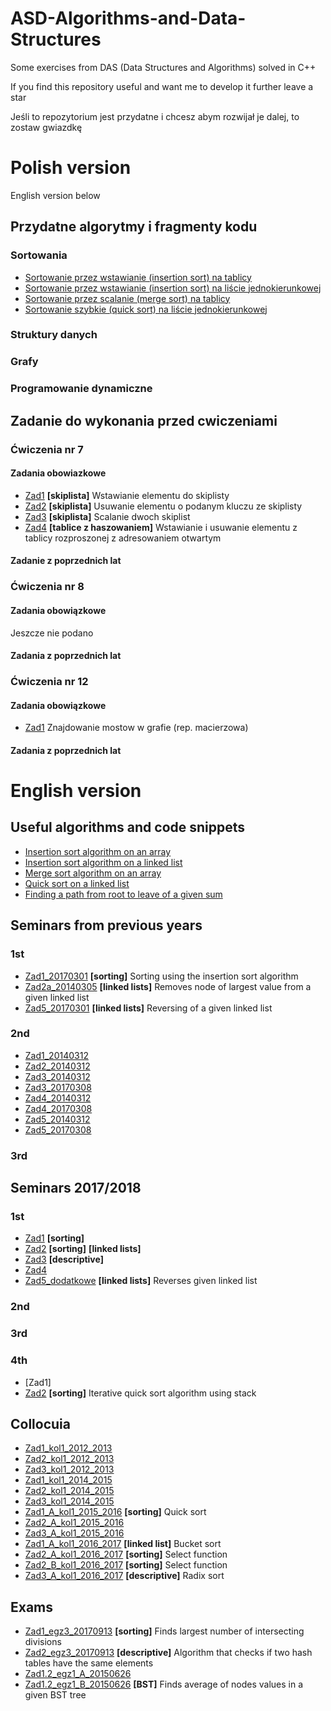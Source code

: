 # **ASD-Algorithms-and-Data-Structures**

Some exercises from DAS (Data Structures and Algorithms) solved in C++

If you find this repository useful and want me to develop it further leave a star

Jeśli to repozytorium jest przydatne i chcesz abym rozwijał je dalej, to zostaw gwiazdkę

# Polish version
English version below

## Przydatne algorytmy i fragmenty kodu
### Sortowania
- [Sortowanie przez wstawianie (insertion sort) na tablicy](https://github.com/kaspiotr/ASD-Algorithms-and-Data-Structures/tree/master/Useful_algorithms_and_code_snippets/Array_insertion_sort "Array_insertion_sort")
- [Sortowanie przez wstawianie (insertion sort) na liście jednokierunkowej](https://github.com/kaspiotr/ASD-Algorithms-and-Data-Structures/blob/master/Useful_algorithms_and_code_snippets/Linked_list_insertion_sort "Linked_list_insertion_sort")
- [Sortowanie przez scalanie (merge sort) na tablicy](https://github.com/kaspiotr/ASD-Algorithms-and-Data-Structures/tree/master/Useful_algorithms_and_code_snippets/Array_merge_sort "Array_merge_sort")
- [Sortowanie szybkie (quick sort) na liście jednokierunkowej](https://github.com/kaspiotr/ASD-Algorithms-and-Data-Structures/tree/master/Useful_algorithms_and_code_snippets/Linked_list_quick_sort "Linked_list_quick_sort")

### Struktury danych

### Grafy

### Programowanie dynamiczne

## Zadanie do wykonania przed cwiczeniami

### Ćwiczenia nr 7
#### Zadania obowiazkowe
- [Zad1](https://github.com/kaspiotr/ASD-Algorithms-and-Data-Structures/tree/master/Zadania_na_cwiczenia/Cwiczenia7/Zadania_obowiazkowe/Zad1_wstawianie_do_skiplisty "Zad1_wstawianie_do_skiplisty") **[skiplista]** Wstawianie elementu do skiplisty
- [Zad2](https://github.com/kaspiotr/ASD-Algorithms-and-Data-Structures/tree/master/Zadania_na_cwiczenia/Cwiczenia7/Zadania_obowiazkowe/Zad2_usuwanie_z_skiplisty "Zad2_usuwanie_z_skiplisty") **[skiplista]** Usuwanie elementu o podanym kluczu ze skiplisty
- [Zad3](https://github.com/kaspiotr/ASD-Algorithms-and-Data-Structures/tree/master/Zadania_na_cwiczenia/Cwiczenia7/Zadania_obowiazkowe/Zad3_scalanie_dwoch_skiplist "Zad3_scalanie_dwoch_skiplist") **[skiplista]** Scalanie dwoch skiplist
- [Zad4](https://github.com/kaspiotr/ASD-Algorithms-and-Data-Structures/tree/master/Zadania_na_cwiczenia/Cwiczenia7/Zadania_obowiazkowe/Zad4_wstawianie_i_usuwanie_el_z_tab_rozp_z_adr_otw "Zad4_wstawianie_i_usuwanie_el_z_tab_rozp_z_adr_otw") **[tablice z haszowaniem]** Wstawianie i usuwanie elementu z tablicy rozproszonej z adresowaniem otwartym
#### Zadanie z poprzednich lat

### Ćwiczenia nr 8
#### Zadania obowiązkowe
Jeszcze nie podano

#### Zadania z poprzednich lat

### Ćwiczenia nr 12
#### Zadania obowiązkowe
- [Zad1](https://github.com/kaspiotr/ASD-Algorithms-and-Data-Structures/blob/master/Zadania_na_cwiczenia/Cwiczenia12/Znajdowanie_mostow_w_grafie_rep_macierzowa.cpp) Znajdowanie mostow w grafie (rep. macierzowa)

#### Zadania z poprzednich lat

# English version

## Useful algorithms and code snippets
- [Insertion sort algorithm on an array](https://github.com/kaspiotr/ASD-Algorithms-and-Data-Structures/tree/master/Useful_algorithms_and_code_snippets/Array_insertion_sort "Array_insertion_sort")
- [Insertion sort algorithm on a linked list](https://github.com/kaspiotr/ASD-Algorithms-and-Data-Structures/blob/master/Useful_algorithms_and_code_snippets/Linked_list_insertion_sort "Linked_list_insertion_sort")
- [Merge sort algorithm on an array](https://github.com/kaspiotr/ASD-Algorithms-and-Data-Structures/tree/master/Useful_algorithms_and_code_snippets/Array_merge_sort "Array_merge_sort")
- [Quick sort on a linked list](https://github.com/kaspiotr/ASD-Algorithms-and-Data-Structures/tree/master/Useful_algorithms_and_code_snippets/Linked_list_quick_sort "Linked_list_quick_sort")
- [Finding a path from root to leave of a given sum](https://github.com/kaspiotr/ASD-Algorithms-and-Data-Structures/tree/master/Useful_algorithms_and_code_snippets/Finding_a_path_from_root_to_leave_of_a_given_sum "Finding_a_path_from_root_to_leave_of_a_given_sum")

## Seminars from previous years
### 1st
- [Zad1_20170301](https://github.com/kaspiotr/ASD-Algorithms-and-Data-Structures/tree/master/Seminars_older/Sem1/Ex1_20170301 "Ex1_20170301") **[sorting]** Sorting using the insertion sort algorithm 
- [Zad2a_20140305](https://github.com/kaspiotr/ASD-Algorithms-and-Data-Structures/tree/master/Seminars_older/Sem1/Ex2a_20140305 "Ex2a_20140305") **[linked lists]** Removes node of largest value from a given linked list
- [Zad5_20170301](https://github.com/kaspiotr/ASD-Algorithms-and-Data-Structures/tree/master/Seminars_older/Sem1/Ex5_20170301 "Ex5_20170301") **[linked lists]** Reversing of a given linked list
### 2nd
- [Zad1_20140312](https://github.com/kaspiotr/ASD-Algorithms-and-Data-Structures/tree/master/Seminars_older/Sem2/Sem2_Ex1_20140312 "Sem2_Ex1_20140312") 
- [Zad2_20140312](https://github.com/kaspiotr/ASD-Algorithms-and-Data-Structures/tree/master/Seminars_older/Sem2/Sem2_Ex2_20140312 "Sem2_Ex2_20140312")
- [Zad3_20140312](https://github.com/kaspiotr/ASD-Algorithms-and-Data-Structures/tree/master/Seminars_older/Sem2/Sem2_Ex3_20140312 "Sem2_Ex3_20140312")
- [Zad3_20170308](https://github.com/kaspiotr/ASD-Algorithms-and-Data-Structures/tree/master/Seminars_older/Sem2/Sem2_Ex3_20170308 "Sem2_Ex3_20170308")
- [Zad4_20140312](https://github.com/kaspiotr/ASD-Algorithms-and-Data-Structures/tree/master/Seminars_older/Sem2/Sem2_Ex4_20140312 "Sem2_Ex4_20140312")
- [Zad4_20170308](https://github.com/kaspiotr/ASD-Algorithms-and-Data-Structures/tree/master/Seminars_older/Sem2/Sem2_Ex4_20170308 "Sem2_Ex4_20170308")
- [Zad5_20140312](https://github.com/kaspiotr/ASD-Algorithms-and-Data-Structures/tree/master/Seminars_older/Sem2/Sem2_Ex5_20140312 "Sem2_Ex5_20140312")
- [Zad5_20170308](https://github.com/kaspiotr/ASD-Algorithms-and-Data-Structures/tree/master/Seminars_older/Sem2/Sem2_Ex5_20170308 "Sem2_Ex5_20170308")
### 3rd

## Seminars 2017/2018
### 1st
- [Zad1](https://github.com/kaspiotr/ASD-Algorithms-and-Data-Structures/tree/master/Seminars/Sem1/Ex1_20180301 "Ex1_20180301") **[sorting]**
- [Zad2](https://github.com/kaspiotr/ASD-Algorithms-and-Data-Structures/tree/master/Seminars/Sem1/Ex2_20180301 "Ex2_20180301") **[sorting]** **[linked lists]**
- [Zad3](https://github.com/kaspiotr/ASD-Algorithms-and-Data-Structures/tree/master/Seminars/Sem1/Ex3_20180301 "Ex3_20180301") **[descriptive]**
- [Zad4](https://github.com/kaspiotr/ASD-Algorithms-and-Data-Structures/tree/master/Seminars/Sem1/Ex4_20180301 "Ex4_20180301") 
- [Zad5_dodatkowe](https://github.com/kaspiotr/ASD-Algorithms-and-Data-Structures/tree/master/Seminars/Sem1/Ex5_20180301_extra "Ex5_20180301_extra") **[linked lists]** Reverses given linked list

### 2nd


### 3rd

### 4th
- [Zad1]
- [Zad2](https://github.com/kaspiotr/ASD-Algorithms-and-Data-Structures/tree/master/Seminars/Sem4/Ex2_20180322 "Ex2_20180322") **[sorting]** Iterative quick sort algorithm using stack

## Collocuia
- [Zad1_kol1_2012_2013](https://github.com/kaspiotr/ASD-Algorithms-and-Data-Structures/tree/master/Collocuia/Coll1/2012_2013/Ex1 "Coll1/2012_2013/Ex1")
- [Zad2_kol1_2012_2013](https://github.com/kaspiotr/ASD-Algorithms-and-Data-Structures/tree/master/Collocuia/Coll1/2012_2013/Ex2 "Coll1/2012_2013/Ex2")
- [Zad3_kol1_2012_2013](https://github.com/kaspiotr/ASD-Algorithms-and-Data-Structures/tree/master/Collocuia/Coll1/2012_2013/Ex3 "Coll1/2012_2013/Ex3")
- [Zad1_kol1_2014_2015](https://github.com/kaspiotr/ASD-Algorithms-and-Data-Structures/tree/master/Collocuia/Coll1/2014_2015/Ex1 "Coll1/2014_2015/Ex1")
- [Zad2_kol1_2014_2015](https://github.com/kaspiotr/ASD-Algorithms-and-Data-Structures/tree/master/Collocuia/Coll1/2014_2015/Ex2 "Coll1/2014_2015/Ex2")
- [Zad3_kol1_2014_2015](https://github.com/kaspiotr/ASD-Algorithms-and-Data-Structures/tree/master/Collocuia/Coll1/2014_2015/Ex3 "Coll1/2014_2015/Ex3")
- [Zad1_A_kol1_2015_2016](https://github.com/kaspiotr/ASD-Algorithms-and-Data-Structures/tree/master/Collocuia/Coll1/2015_2016/Ex1_A "Coll1/2015_2016/Ex1_A") **[sorting]** Quick sort
- [Zad2_A_kol1_2015_2016](https://github.com/kaspiotr/ASD-Algorithms-and-Data-Structures/tree/master/Collocuia/Coll1/2015_2016/Ex2_A "Coll1/2015_2016/Ex2_A")
- [Zad3_A_kol1_2015_2016](https://github.com/kaspiotr/ASD-Algorithms-and-Data-Structures/tree/master/Collocuia/Coll1/2015_2016/Ex3_A "Coll1/2015_2016/Ex3_A")
- [Zad1_A_kol1_2016_2017](https://github.com/kaspiotr/ASD-Algorithms-and-Data-Structures/tree/master/Collocuia/Coll1/2016_2017/Ex1_A "Coll1/2016_2017/Ex1_A") **[linked list]** Bucket sort
- [Zad2_A_kol1_2016_2017](https://github.com/kaspiotr/ASD-Algorithms-and-Data-Structures/tree/master/Collocuia/Coll1/2016_2017/Ex2_A "Coll1/2016_2017/Ex2_A") **[sorting]** Select function
- [Zad2_B_kol1_2016_2017](https://github.com/kaspiotr/ASD-Algorithms-and-Data-Structures/tree/master/Collocuia/Coll1/2016_2017/Ex2_B "Coll1/2016_2017/Ex2_B") **[sorting]** Select function
- [Zad3_A_kol1_2016_2017](https://github.com/kaspiotr/ASD-Algorithms-and-Data-Structures/tree/master/Collocuia/Coll1/2016_2017/Ex3 "Coll1/2016_2017/Ex3") **[descriptive]** Radix sort



## Exams
- [Zad1_egz3_20170913](https://github.com/kaspiotr/ASD-Algorithms-and-Data-Structures/tree/master/Exams/Exam3_Ex1_20170913 "Exam3_Ex1_20170913") **[sorting]** Finds largest number of intersecting divisions
- [Zad2_egz3_20170913](https://github.com/kaspiotr/ASD-Algorithms-and-Data-Structures/tree/master/Exams/Exam3_Ex2_20170913 "Exam3_Ex2_20170913") **[descriptive]** Algorithm that checks if two hash tables have the same elements
- [Zad1.2_egz1_A_20150626]()
- [Zad1.2_egz1_B_20150626](https://github.com/kaspiotr/ASD-Algorithms-and-Data-Structures/tree/master/Exams/Exam1_B_Ex1_2_20150626 "Exam1_B_Ex1_2_20150626") **[BST]** Finds average of nodes values in a given BST tree